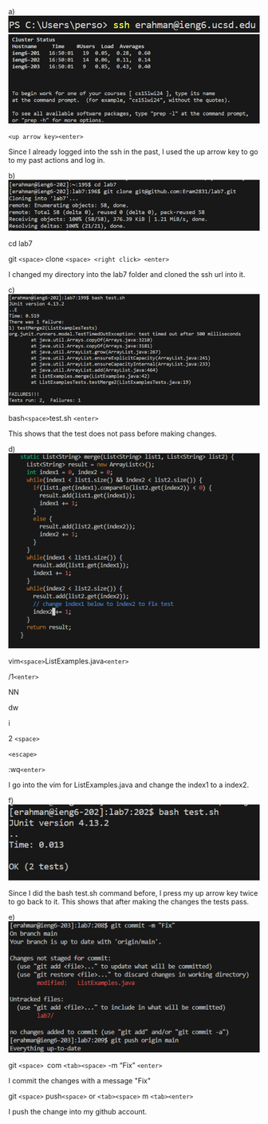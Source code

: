 a) ![Image](vim1.png)
![Image](vim3.png)


`<up arrow key><enter>`

Since I already logged into the ssh in the past, I used the up arrow key to go to my past actions and log in. 


b) ![Image](vim2.png)


 cd <space> lab7<enter>

 
git `<space>` clone `<space> <right click> <enter>`


I changed my directory into the lab7 folder and cloned the ssh url into it.


c) ![Image](vim4.png)


bash`<space>`test.sh `<enter>`


This shows that the test does not pass before making changes. 


d) ![Image](vim5.png)


vim`<space>`ListExamples.java`<enter>`


/1`<enter>`


NN


dw


i


2 `<space>`


`<escape>`


:wq`<enter>`


I go into the vim for ListExamples.java and change the index1 to a index2. 
 


f) ![Image](vim6.png)


<up arrow key> <up arrow key><enter>


Since I did the bash test.sh command before, I press my up arrow key twice to go back to it. This shows that after making the changes the tests pass. 

e) ![Image](vim7.png)


git `<space> `com `<tab><space>` -m “Fix” `<enter>`


I commit the changes with a message "Fix"


git `<space>` push`<space>` or `<tab><space>` m `<tab><enter>`


I push the change into my github account.
